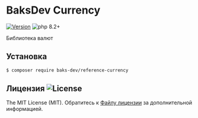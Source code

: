 # BaksDev Currency

[![Version](https://img.shields.io/badge/version-7.0.6-blue)](https://github.com/baks-dev/reference-currency/releases)
![php 8.2+](https://img.shields.io/badge/php-min%208.1-red.svg)

Библиотека валют

## Установка

``` bash
$ composer require baks-dev/reference-currency
```

## Лицензия ![License](https://img.shields.io/badge/MIT-green)

The MIT License (MIT). Обратитесь к [Файлу лицензии](LICENSE.md) за дополнительной информацией.

